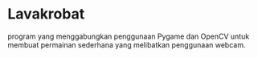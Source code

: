 # Lavakrobat
program yang menggabungkan penggunaan Pygame dan OpenCV untuk membuat permainan sederhana yang melibatkan penggunaan webcam.

